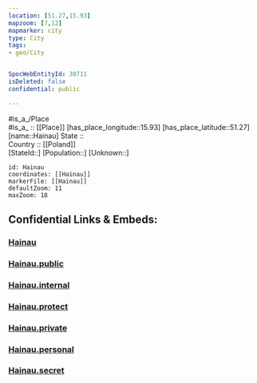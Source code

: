 ```yaml
---
location: [51.27,15.93] 
mapzoom: [7,12] 
mapmarker: city 
type: City
tags:
- geo/City


SpocWebEntityId: 30711
isDeleted: false
confidential: public

---
```

#is_a_/Place  
#is_a_ :: [[Place]] 
[has_place_longitude::15.93] 
[has_place_latitude::51.27] 
[name::Hainau] 
State ::  
Country :: [[Poland]]  
[StateId::] 
[Population::] 
[Unknown::] 


```leaflet
id: Hainau
coordinates: [[Hainau]] 
markerFile: [[Hainau]] 
defaultZoom: 11 
maxZoom: 18
```


## Confidential Links & Embeds: 

### [Hainau](/_Standards/Earth/Continent/Europe/Europe~East/Poland/Provinces~Poland/Lower_Silesian/City/Hainau.md) 

### [Hainau.public](/_public/Earth/Continent/Europe/Europe~East/Poland/Provinces~Poland/Lower_Silesian/City/Hainau.public.md) 

### [Hainau.internal](/_internal/Earth/Continent/Europe/Europe~East/Poland/Provinces~Poland/Lower_Silesian/City/Hainau.internal.md) 

### [Hainau.protect](/_protect/Earth/Continent/Europe/Europe~East/Poland/Provinces~Poland/Lower_Silesian/City/Hainau.protect.md) 

### [Hainau.private](/_private/Earth/Continent/Europe/Europe~East/Poland/Provinces~Poland/Lower_Silesian/City/Hainau.private.md) 

### [Hainau.personal](/_personal/Earth/Continent/Europe/Europe~East/Poland/Provinces~Poland/Lower_Silesian/City/Hainau.personal.md) 

### [Hainau.secret](/_secret/Earth/Continent/Europe/Europe~East/Poland/Provinces~Poland/Lower_Silesian/City/Hainau.secret.md)

